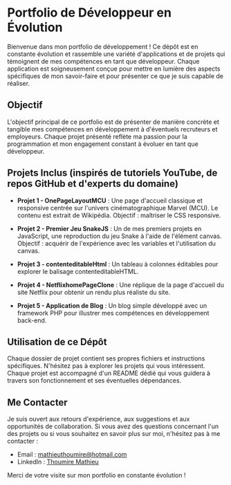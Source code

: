 # Portfolio de Développeur en Évolution

Bienvenue dans mon portfolio de développement ! Ce dépôt est en constante évolution et rassemble une variété
d'applications et de projets qui témoignent de mes compétences en tant que développeur. Chaque application est
soigneusement conçue pour mettre en lumière des aspects spécifiques de mon savoir-faire et pour présenter ce que je suis
capable de réaliser.

## Objectif

L'objectif principal de ce portfolio est de présenter de manière concrète et tangible mes compétences en développement à
d'éventuels recruteurs et employeurs. Chaque projet présenté reflète ma passion pour la programmation et mon engagement
constant à évoluer en tant que développeur.

## Projets Inclus (inspirés de tutoriels YouTube, de repos GitHub et d'experts du domaine)

- **Projet 1 - OnePageLayoutMCU** : Une page d'accueil classique et responsive centrée sur l'univers cinématographique
  Marvel (MCU). Le contenu est extrait de Wikipédia. Objectif : maîtriser le CSS responsive.

- **Projet 2 - Premier Jeu SnakeJS** : Un de mes premiers projets en JavaScript, une reproduction du jeu Snake à l'aide
  de l'élément canvas. Objectif : acquérir de l'expérience avec les variables et l'utilisation du canvas.

- **Projet 3 - contenteditableHtml** : Un tableau à colonnes éditables pour explorer le balisage contenteditableHTML.

- **Projet 4 - NetflixhomePageClone** : Une réplique de la page d'accueil du site Netflix pour obtenir un rendu plus
  réaliste du site.

- **Projet 5 - Application de Blog** : Un blog simple développé avec un framework PHP pour illustrer mes compétences en
  développement back-end.

## Utilisation de ce Dépôt

Chaque dossier de projet contient ses propres fichiers et instructions spécifiques. N'hésitez pas à explorer les projets
qui vous intéressent. Chaque projet est accompagné d'un README dédié qui vous guidera à travers son fonctionnement et
ses éventuelles dépendances.

## Me Contacter

Je suis ouvert aux retours d'expérience, aux suggestions et aux opportunités de collaboration. Si vous avez des
questions concernant l'un des projets ou si vous souhaitez en savoir plus sur moi, n'hésitez pas à me contacter :

- Email : mathieuthoumire@hotmail.com
- LinkedIn : [Thoumire Mathieu](https://www.linkedin.com/in/mathieu-thoumire-287834147/)

Merci de votre visite sur mon portfolio en constante évolution !
